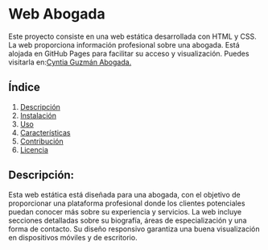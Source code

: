 # Web Abogada
Este proyecto consiste en una web estática desarrollada con HTML y CSS. La web proporciona información profesional sobre una abogada. Está alojada en GitHub Pages para facilitar su acceso y visualización. Puedes visitarla en:[Cyntia Guzmán Abogada.](https://cyntiaguzmanabogada.github.io/CyntiaGuzman/)

## Índice
1. [Descripción](#descripción)
2. [Instalación](#instalación)
3. [Uso](#uso)
4. [Características](#características)
5. [Contribución](#contribución)
6. [Licencia](#licencia)

## Descripción:
Esta web estática está diseñada para una abogada, con el objetivo de proporcionar una plataforma profesional donde los clientes potenciales puedan conocer más sobre su experiencia y servicios. La web incluye secciones detalladas sobre su biografía, áreas de especialización y una forma de contacto. Su diseño responsivo garantiza una buena visualización en dispositivos móviles y de escritorio.
